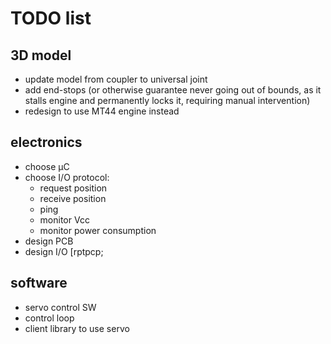 # TODO list

## 3D model
* update model from coupler to universal joint
* add end-stops (or otherwise guarantee never going out of bounds, as it stalls engine and permanently locks it, requiring manual intervention)
* redesign to use MT44 engine instead

## electronics
* choose µC
* choose I/O protocol:
  * request position
  * receive position
  * ping
  * monitor Vcc
  * monitor power consumption
* design PCB
* design I/O [rptpcp;

## software
* servo control SW
* control loop
* client library to use servo
